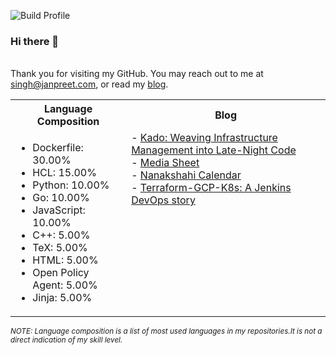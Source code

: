 ![Build Profile](https://github.com/janpreet/janpreet/workflows/Build%20README/badge.svg) <br /><h3>Hi there 👋 </h3> <br />Thank you for visiting my GitHub. You may reach out to me at [singh@janpreet.com](mailto:singh@janpreet.com), or read my [blog](https://janpreet.com). <br /><table style='float:right' markdown='1'><tr><th>Language Composition</th><th>Blog</th></tr><tr><td style='vertical-align:top' markdown='1'> 
- Dockerfile: 30.00% <br />
- HCL: 15.00% <br />
- Python: 10.00% <br />
- Go: 10.00% <br />
- JavaScript: 10.00% <br />
- C++: 5.00% <br />
- TeX: 5.00% <br />
- HTML: 5.00% <br />
- Open Policy Agent: 5.00% <br />
- Jinja: 5.00% <br />
</td><td style='vertical-align:top' markdown='1'>
- <a href="https://janpreet.com/kado-story" target="_blank">Kado: Weaving Infrastructure Management into Late-Night Code</a><br />
- <a href="https://janpreet.com/media-sheet" target="_blank">Media Sheet</a><br />
- <a href="https://janpreet.com/nanakshahi-calendar" target="_blank">Nanakshahi Calendar</a><br />
- <a href="https://janpreet.com/terraform-gcp-k8s" target="_blank">Terraform-GCP-K8s: A Jenkins DevOps story</a><br />
</td></tr></table><small><i>NOTE: Language composition is a list of most used languages in my repositories.It is not a direct indication of my skill level.</i></small>